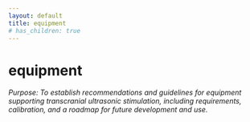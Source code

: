 ```yaml
---
layout: default
title: equipment
# has_children: true
---
```

# equipment
*Purpose: To establish recommendations and guidelines for equipment supporting transcranial ultrasonic stimulation, including requirements, calibration, and a roadmap for future development and use.*
